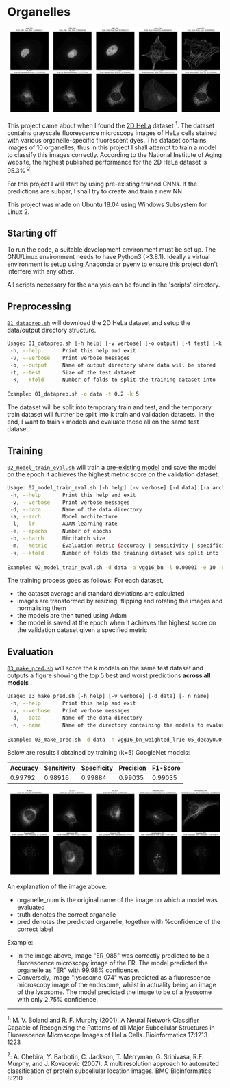 # Organelles

![vgg16_bn image](https://github.com/Marmzy/Organelles/blob/main/data/output/vgg16_bn_weighted_lr1e-05_decay0.0_epochs10_batch8_f1/vgg16_bn_weighted_lr1e-05_decay0.0_epochs10_batch8_f1_images.png)

This project came about when I found the [2D HeLa](https://ome.grc.nia.nih.gov/iicbu2008/hela/index.html) dataset <sup>1</sup>.
The dataset contains grayscale fluorescence microscopy images of HeLa cells stained with various organelle-specific fluorescent dyes.
The dataset contains images of 10 organelles, thus in this project I shall attempt to train a model to classify this images correctly.
According to the National Institute of Aging website, the highest published performance for the 2D HeLa dataset is 95.3% <sup>2</sup>.

For this project I will start by using pre-existing trained CNNs. If the predictions are subpar, I shall try to create and train a new NN.

This project was made on Ubuntu 18.04 using Windows Subsystem for Linux 2.

## Starting off

To run the code, a suitable development environment must be set up. The GNU/Linux environment needs to have Python3 (>3.8.1).
Ideally a virtual environment is setup using Anaconda or pyenv to ensure this project don't interfere with any other.

All scripts necessary for the analysis can be found in the 'scripts' directory.

## Preprocessing

[`01_dataprep.sh`](https://github.com/Marmzy/Organelles/blob/main/scripts/01_dataprep.sh) will download the 2D HeLa dataset and setup the data/output directory structure.

```bash
Usage: 01_dataprep.sh [-h help] [-v verbose] [-o output] [-t test] [-k kfold]
 -h, --help       Print this help and exit
 -v, --verbose    Print verbose messages
 -o, --output     Name of output directory where data will be stored
 -t, --test       Size of the test dataset
 -k, --kfold      Number of folds to split the training dataset into

Example: 01_dataprep.sh -o data -t 0.2 -k 5
```

The dataset will be split into temporary train and test, and the temporary train dataset will further be split into k train and validation datasets.
In the end, I want to train k models and evaluate these all on the same test dataset.

## Training

[`02_model_train_eval.sh`](https://github.com/Marmzy/Organelles/blob/main/scripts/02_model_train_eval.sh) will train a [pre-existing model](https://pytorch.org/vision/stable/models.html)
and save the model on the epoch it achieves the highest metric score on the validation dataset.

```bash
Usage: 02_model_train_eval.sh [-h help] [-v verbose] [-d data] [-a arch] [-l lr] [-e epochs] [-b batch] [-m metric] [-k kfold]
 -h, --help       Print this help and exit
 -v, --verbose    Print verbose messages
 -d, --data       Name of the data directory
 -a, --arch       Model architecture
 -l, --lr         ADAM learning rate
 -e, --epochs     Number of epochs
 -b, --batch      Minibatch size
 -m, --metric     Evaluation metric (accuracy | sensitivity | specificity | precision | f1)
 -k, --kfold      Number of folds the training dataset was split into

Example: 02_model_train_eval.sh -d data -a vgg16_bn -l 0.00001 -e 10 -b 8 -m f1 -k 5
```

The training process goes as follows:
For each dataset,
 - the dataset average and standard deviations are calculated
 - images are transformed by resizing, flipping and rotating the images and normalising them
 - the models are then tuned using Adam
 - the model is saved at the epoch when it achieves the highest score on the validation dataset given a specified metric
 
## Evaluation

[`03_make_pred.sh`](https://github.com/Marmzy/Organelles/blob/main/scripts/03_make_pred.sh) will score the k models on the same test dataset and outputs a figure
showing the top 5 best and worst predictions **across all models** .

```bash
Usage: 03_make_pred.sh [-h help] [-v verbose] [-d data] [- n name]
 -h, --help       Print this help and exit
 -v, --verbose    Print verbose messages
 -d, --data       Name of the data directory
 -n, --name       Name of the directory containing the models to evaluate

Example: 03_make_pred.sh -d data -n vgg16_bn_weighted_lr1e-05_decay0.0_epochs10_batch8_f1
```

Below are results I obtained by training (k=5) GoogleNet models:

| Accuracy | Sensitivity | Specificity | Precision | F1-Score |
| --- | --- | --- | --- | --- |
| 0.99792 | 0.98916 | 0.99884 | 0.99035 | 0.99035 |

![googlenet image](https://github.com/Marmzy/Organelles/blob/main/data/output/googlenet_weighted_lr0.0001_decay0.0_epochs10_batch8_f1/googlenet_weighted_lr0.0001_decay0.0_epochs10_batch8_f1_images.png)

An explanation of the image above:
 - organelle_num is the original name of the image on which a model was evaluated
 - truth denotes the correct organelle
 - pred denotes the predicted organelle, together with %confidence of the correct label
 
Example:
- In the image above, image "ER_085" was correctly predicted to be a fluorescence microscopy image of the ER. The model predicted the organelle as "ER" with 99.98% confidence.
- Conversely, image "lysosome_074" was predicted as a fluorescence microscopy image of the endosome, whilst in actuality being an image of the lysosome.
The model predicted the image to be of a lysosome with only 2.75% confidence.


---

<sup>1</sup>: M. V. Boland and R. F. Murphy (2001). A Neural Network Classifier Capable of Recognizing the Patterns of all Major Subcellular Structures in Fluorescence Microscope Images of HeLa Cells. Bioinformatics 17:1213-1223

<sup>2</sup>: A. Chebira, Y. Barbotin, C. Jackson, T. Merryman, G. Srinivasa, R.F. Murphy, and J. Kovacevic (2007). A multiresolution approach to automated classification of protein subcellular location images. BMC Bioinformatics 8:210
